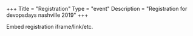 +++
Title = "Registration"
Type = "event"
Description = "Registration for devopsdays nashville 2019"
+++

<div style="width:100%; text-align:left;">

Embed registration iframe/link/etc.
</div></div>
</div>

